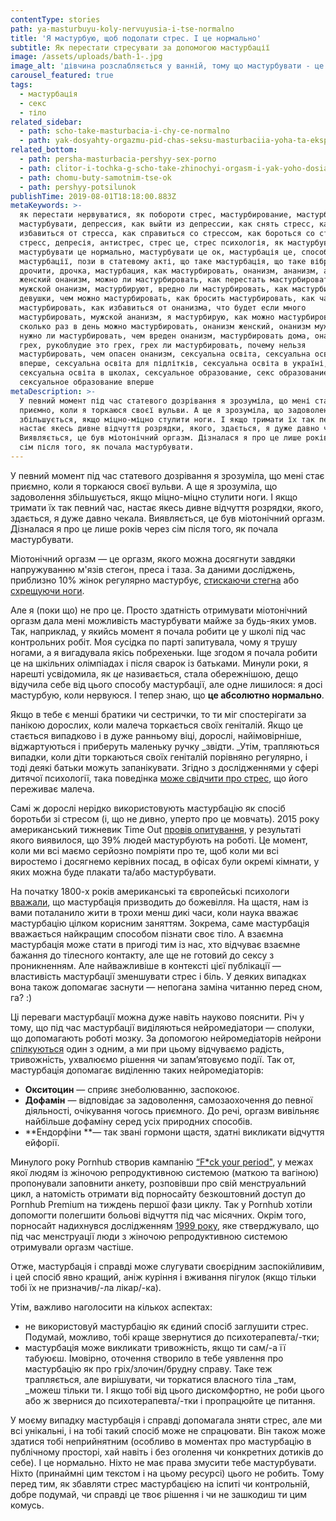 ```yaml
---
contentType: stories
path: ya-masturbuyu-koly-nervuyusia-i-tse-normalno
title: 'Я мастурбую, щоб подолати стрес. І це нормально'
subtitle: Як перестати стресувати за допомогою мастурбації
image: /assets/uploads/bath-1-.jpg
image_alt: 'дівчина розслабляється у ванній, тому що мастурбувати - це приємно і корисно'
carousel_featured: true
tags:
  - мастурбація
  - секс
  - тіло
related_sidebar:
  - path: scho-take-masturbacia-i-chy-ce-normalno
  - path: yak-dosyahty-orgazmu-pid-chas-seksu-masturbaciia-yoha-ta-eksperymenty
related_bottom:
  - path: persha-masturbacia-pershyy-sex-porno
  - path: clitor-i-tochka-g-scho-take-zhinochyi-orgasm-i-yak-yoho-dosiahty
  - path: chomu-buty-samotnim-tse-ok
  - path: pershyy-potsilunok
publishTime: 2019-08-01T18:18:00.883Z
metaKeywords: >-
  як перестати нервуватися, як побороти стрес, мастурбирование, мастурбац, як
  мастурбувати, депрессия, как выйти из депрессии, как снять стресс, как
  избавиться от стресса, как справиться со стрессом, как бороться со стрессом,
  стресс, депресія, антистрес, стрес це, стрес психологія, як мастурбувати,
  мастурбувати це нормально, мастурбувати це ок, мастурбація це, способи
  мастурбації, пози в статевому акті, що таке мастурбація, що таке вібратор,
  дрочити, дрочка, мастурбация, как мастурбировать, онанизм, ананизм, анонизм,
  женский онанизм, можно ли мастурбировать, как перестать мастурбировать,
  мужской онанизм, мастурбируют, вредно ли мастурбировать, как мастурбируют
  девушки, чем можно мастурбировать, как бросить мастурбировать, как часто можно
  мастурбировать, как избавиться от онанизма, что будет если много
  мастурбировать, мужской ананизм, я мастурбирую, как можно мастурбировать,
  сколько раз в день можно мастурбировать, онанизм женский, онанизм мужской,
  нужно ли мастурбировать, чем вреден онанизм, мастурбировать дома, онанизм
  грех, рукоблудие это грех, грех ли мастурбировать, почему нельзя
  мастурбировать, чем опасен онанизм, сексуальна освіта, сексуальна освіта
  вперше, сексуальна освіта для підлітків, сексуальна освіта в україні,
  сексуальна освіта в школах, сексуальное образование, секс образование,
  сексуальное образование вперше
metaDescription: >-
  У певний момент під час статевого дозрівання я зрозуміла, що мені стає
  приємно, коли я торкаюся своєї вульви. А ще я зрозуміла, що задоволення
  збільшується, якщо міцно-міцно стулити ноги. І якщо тримати їх так певний час,
  настає якесь дивне відчуття розрядки, якого, здається, я дуже давно чекала.
  Виявляється, це був міотонічний оргазм. Дізналася я про це лише років через
  сім після того, як почала мастурбувати.
---
```

У певний момент під час статевого дозрівання я зрозуміла, що мені стає приємно, коли я торкаюся своєї вульви. А ще я зрозуміла, що задоволення збільшується, якщо міцно-міцно стулити ноги. І якщо тримати їх так певний час, настає якесь дивне відчуття розрядки, якого, здається, я дуже давно чекала. Виявляється, це був міотонічний оргазм. Дізналася я про це лише років через сім після того, як почала мастурбувати. 

Міотонічний оргазм — це оргазм, якого можна досягнути завдяки напружуванню м'язів стегон, преса і таза. За даними досліджень, приблизно 10% жінок регулярно мастурбує, [стискаючи стегна](https://books.google.com.qa/books/about/Sexual_Behavior_in_the_Human_Female.html?id=9GpBB61LV14C&redir_esc=y&hl=ru) або [схрещуючи ноги](https://onlinelibrary.wiley.com/doi/abs/10.1111/j.1743-6109.2009.01693.x).

Але я (поки що) не про це. Просто здатність отримувати міотонічний оргазм дала мені можливість мастурбувати майже за будь-яких умов. Так, наприклад, у якийсь момент я почала робити це у школі під час контрольних робіт. Моя сусідка по парті запитувала, чому я трушу ногами, а я вигадувала якісь побрехеньки. Іще згодом я почала робити це на шкільних олімпіадах і після сварок із батьками. Минули роки, я нарешті усвідомила, як _це_ називається, стала обережнішою, дещо відучила себе від цього способу мастурбації, але одне лишилося: я досі мастурбую, коли нервуюся. І тепер знаю, що **це абсолютно нормально**. 

Якщо в тебе є менші братики чи сестрички, то ти міг спостерігати за панікою дорослих, коли малеча торкається своїх геніталій. Якщо це стається випадково і в дуже ранньому віці, дорослі, найімовірніше, віджартуються і приберуть маленьку ручку _звідти. _Утім, трапляються випадки, коли діти торкаються своїх геніталій порівняно регулярно, і тоді деякі батьки можуть запанікувати. Згідно з дослідженнями у сфері дитячої психології, така поведінка [може свідчити про стрес](https://www.aafp.org/afp/2010/1115/p1233.html), що його переживає малеча. 

Самі ж дорослі нерідко використовують мастурбацію як спосіб боротьби зі стресом (і, що не дивно, уперто про це мовчать). 2015 року американський тижневик Time Out [провів опитування](https://www.huffingtonpost.co.uk/2017/01/12/nearly-40-per-cent-of-your-co-workers-masturbate-at-work_a_21653320/?guccounter=1&guce_referrer=aHR0cHM6Ly93d3cuZ29vZ2xlLmNvbS8&guce_referrer_sig=AQAAABI9CHWnAj-MS9bHFVi1UMoQX2YliHoBAEk2N2Sd8ROHo-kfCNMlll2OQ-BKiM_xVEKezFo2Sv-GtCUnpmvnF7C0W0hT7myWcIo7hDmnO4S52rjw1TyJhaarcrB-pp0Aq5F6pDmTF7Ki12JdVVhVxMkXfj44iHvex0kcl48XeElQ), у результаті якого виявилося, що 39% людей мастурбують на роботі. Це момент, коли ми всі маємо серйозно помріяти про те, щоб коли ми всі виростемо і досягнемо керівних посад, в офісах були окремі кімнати, у яких можна буде плакати та/або мастурбувати. 

На початку 1800-х років американські та європейські психологи [вважали](https://www.ncbi.nlm.nih.gov/pmc/articles/PMC1071473/#ref2), що мастурбація призводить до божевілля. На щастя, нам із вами поталанило жити в трохи менш дикі часи, коли наука вважає мастурбацію цілком корисним заняттям. Зокрема, саме мастурбація вважається найкращим способом пізнати своє тіло. А взаємна мастурбація може стати в пригоді тим із нас, хто відчуває взаємне бажання до тілесного контакту, але ще не готовий до сексу з проникненням. Але найважливіше в контексті цієї публікації — властивість мастурбації зменшувати стрес і біль. У деяких випадках вона також допомагає заснути — непогана заміна читанню перед сном, га? :)

Ці переваги мастурбації можна дуже навіть науково пояснити. Річ у тому, що під час мастурбації виділяються нейромедіатори — сполуки, що допомагають роботі мозку. За допомогою нейромедіаторів нейрони [спілкуються](https://www.facebook.com/ulanasuprun/posts/2300908206860400/) один з одним, а ми при цьому відчуваємо радість, тривожність, ухвалюємо рішення чи запам’ятовуємо події. Так от, мастурбація допомагає виділенню таких нейромедіаторів: 



*   **Окситоцин** — сприяє знеболюванню, заспокоює. 
*   **Дофамін** — відповідає за задоволення, самозаохочення до певної діяльності, очікування чогось приємного. До речі, оргазм вивільняє найбільше дофаміну серед усіх природних способів.
*   **Ендорфіни **— так звані гормони щастя, здатні викликати відчуття ейфорії.

Минулого року Pornhub створив кампанію [“F*ck your period"](https://youtu.be/W54X5Nf56nw), у межах якої людям із жіночою репродуктивною системою (маткою та вагіною) пропонували заповнити анкету, розповівши про свій менструальний цикл, а натомість отримати від порносайту безкоштовний доступ до Pornhub Premium на тиждень першої фази циклу. Так у Pornhub хотіли допомогти полегшити больові відчуття під час місячних. Окрім того, порносайт надихнувся дослідженням [1999 року](http://www.ncbi.nlm.nih.gov/pubmed/10546166), яке стверджувало, що під час менструації люди з жіночою репродуктивною системою отримували оргазм частіше. 

Отже, мастурбація і справді може слугувати своєрідним заспокійливим, і цей спосіб явно кращий, аніж куріння і вживання пігулок (якщо тільки тобі їх не призначив/-ла лікар/-ка). 

Утім, важливо наголосити на кількох аспектах:



*   не використовуй мастурбацію як єдиний спосіб заглушити стрес. Подумай, можливо, тобі краще звернутися до психотерапевта/-тки;
*   мастурбація може викликати тривожність, якщо ти сам/-а її табуюєш. Імовірно, оточення створило в тебе уявлення про мастурбацію як про гріх/злочин/брудну справу. Таке теж трапляється, але вирішувати, чи торкатися власного тіла _там, _можеш тільки ти. І якщо тобі від цього дискомфортно, не роби цього або ж звернися до психотерапевта/-тки і пропрацюйте це питання.

У моєму випадку мастурбація і справді допомагала зняти стрес, але ми всі унікальні, і на тобі такий спосіб може не спрацювати. Він також може здатися тобі неприйнятним (особливо в моментах про мастурбацію в публічному просторі, хай навіть і без оголення чи конкретних дотиків до себе). І це нормально. Ніхто не має права змусити тебе мастурбувати. Ніхто (принаймні цим текстом і на цьому ресурсі) цього не робить. Тому перед тим, як збавляти стрес мастурбацією на іспиті чи контрольній, добре подумай, чи справді це твоє рішення і чи не зашкодиш ти цим комусь.
